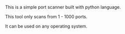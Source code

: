 This is a simple port scanner built with python language. 

This tool only scans from 1 - 1000 ports. 

It can be used on any operating system. 
